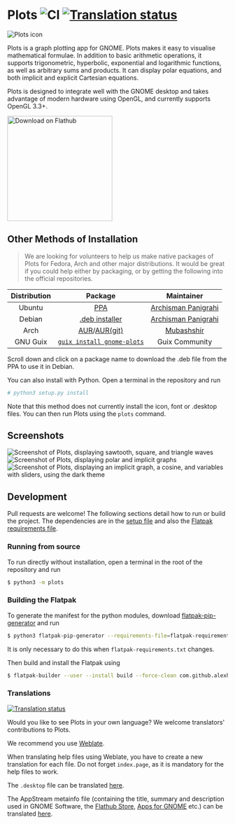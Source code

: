 # Plots ![CI](https://github.com/alexhuntley/Plots/workflows/CI/badge.svg) [![Translation status](https://hosted.weblate.org/widgets/plots/-/svg-badge.svg)](https://hosted.weblate.org/engage/plots/)
![Plots icon](res/com.github.alexhuntley.Plots.svg)

Plots is a graph plotting app for GNOME. Plots makes it easy to visualise
mathematical formulae. In addition to basic arithmetic operations, it supports
trigonometric, hyperbolic, exponential and logarithmic functions, as well as
arbitrary sums and products. It can display polar equations, and both implicit
and explicit Cartesian equations.

Plots is designed to integrate well with the GNOME desktop and takes advantage
of modern hardware using OpenGL, and currently supports OpenGL 3.3+.

<a href='https://flathub.org/apps/details/com.github.alexhuntley.Plots'><img width='240' alt='Download on Flathub' src='https://flathub.org/assets/badges/flathub-badge-en.png'/></a>

## Other Methods of Installation
> We are looking for volunteers to help us make native packages of Plots for Fedora, Arch and other major distributions. It would be great if you could help either by packaging, or by getting the following into the official repositories.

| Distribution | Package | Maintainer |
|:-:|:-:|:-:|
| Ubuntu | [PPA](https://launchpad.net/~apandada1/+archive/ubuntu/plots) | [Archisman Panigrahi](https://github.com/apandada1) |
| Debian | [.deb installer](https://launchpad.net/~apandada1/+archive/ubuntu/plots/+packages) | [Archisman Panigrahi](https://github.com/apandada1) |
| Arch | [AUR](https://aur.archlinux.org/packages/plots/)/[AUR(git)](https://aur.archlinux.org/packages/plots-git/) | [Mubashshir](https://github.com/ahmubashshir) |
| GNU Guix | [`guix install gnome-plots`](https://hpc.guix.info/package/gnome-plots) | Guix Community |


Scroll down and click on a package name to download the .deb file from the PPA to use it in Debian.

You can also install with Python. Open a terminal in the repository and run

```bash
# python3 setup.py install
```
Note that this method does not currently install the icon, font or .desktop files. You can then run Plots using the `plots` command.

## Screenshots

![Screenshot of Plots, displaying sawtooth, square, and triangle waves](res/screenshot_fourier.png)
![Screenshot of Plots, displaying polar and implicit graphs](res/screenshot_polar_implicit.png)
![Screenshot of Plots, displaying an implicit graph, a cosine, and variables with sliders, using the dark theme](res/screenshot_dark_sliders.png)

## Development
Pull requests are welcome! The following sections detail how to run or build the project. The dependencies are in the [setup file](setup.py) and also the [Flatpak requirements file](flatpak-requirements.txt).

### Running from source
To run directly without installation, open a terminal in the root of the repository and run
```bash
$ python3 -m plots
```
### Building the Flatpak
To generate the manifest for the python modules, download [flatpak-pip-generator](https://github.com/flatpak/flatpak-builder-tools/tree/master/pip) and run
```bash
$ python3 flatpak-pip-generator --requirements-file=flatpak-requirements.txt --no-build-isolation
```
It is only necessary to do this when `flatpak-requirements.txt` changes.

Then build and install the Flatpak using
```bash
$ flatpak-builder --user --install build --force-clean com.github.alexhuntley.Plots.json
```
### Translations
<a href="https://hosted.weblate.org/engage/plots/">
<img src="https://hosted.weblate.org/widgets/plots/-/glossary/multi-auto.svg" alt="Translation status" />
</a>

Would you like to see Plots in your own language? We welcome translators' contributions to Plots.

We recommend you use [Weblate](https://hosted.weblate.org/engage/plots/).

When translating help files using Weblate, you have to create a new translation for each file. Do not forget `index.page`, as it is mandatory for the help files to work.

The `.desktop` file can be translated [here](/res/com.github.alexhuntley.Plots.desktop).

The AppStream metainfo file (containing the title, summary and description used in GNOME Software, the [Flathub Store](https://flathub.org/apps/details/com.github.alexhuntley.Plots), [Apps for GNOME](https://apps.gnome.org/en/app/com.github.alexhuntley.Plots/) etc.) can be translated [here](res/com.github.alexhuntley.Plots.metainfo.xml).
